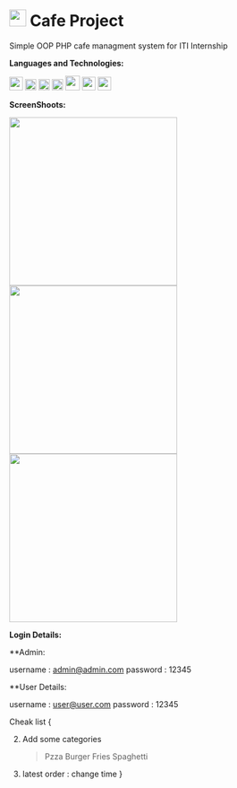 # <img src="https://i.imgur.com/4sklkeQ.png" height="30px">  Cafe Project
Simple OOP PHP cafe managment system for ITI Internship


**Languages and Technologies:**  

<code><img height="24" src="https://cdn.cdnlogo.com/logos/h/90/html-5.svg"></code>
<code><img height="20" src="https://cdn.cdnlogo.com/logos/c/18/css.svg"></code>
<code><img height="20" src="https://cdn.cdnlogo.com/logos/b/50/bootstrap.svg"></code>
<code><img height="20" src="https://cdn.cdnlogo.com/logos/p/71/php.svg"></code>
<code><img height="26" src="https://cdn.cdnlogo.com/logos/m/47/mysql.svg"></code>
<code><img height="24" src="https://cdn.cdnlogo.com/logos/f/80/fontawesome.svg"></code>
<code><img height="24" src="https://cdn.cdnlogo.com/logos/g/35/google-icon.svg"></code>


**ScreenShoots:**  

<img src="https://i.imgur.com/nJEoh5L.jpg" width="300px"> 

<img src="https://i.imgur.com/VWn23nt.jpg" width="300px"> 

<img src="https://i.imgur.com/Ypdr5Ot.jpg" width="300px"> 


**Login Details:**  

**Admin:

username : admin@admin.com 
password : 12345 

**User Details: 

username : user@user.com 
password : 12345 


Cheak list 
{
<!-- 1. Display orders 117 EGP -->
2. Add some categories 
    > Pzza
    > Burger
    > Fries
    > Spaghetti
3. latest order : change time
}